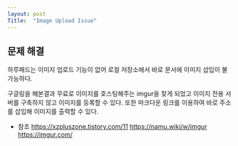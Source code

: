```yaml
---
layout: post
Title:  "Image Upload Issue"
---
```


## 문제 해결
하루패드는 이미지 업로드 기능이 없어 로컬 저장소에서
바로 문서에 이미지 삽입이 불가능하다.

구글링을 해본결과 무료로 이미지를 호스팅해주는 imgur을 찾게 되었고
이미지 전용 서버를 구축하지 않고 이미지를 등록할 수 있다.
또한 마크다운 링크를 이용하여 바로 주소를 삽입해 이미지를 출력할 수 있다.

- 참조
https://xzpluszone.tistory.com/11
https://namu.wiki/w/imgur
https://imgur.com/